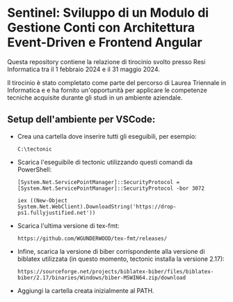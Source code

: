 # Sentinel: Sviluppo di un Modulo di Gestione Conti con Architettura Event-Driven e Frontend Angular

Questa repository contiene la relazione di tirocinio svolto presso Resi Informatica tra il 1 febbraio 2024 e il 31 maggio 2024.

Il tirocinio è stato completato come parte del percorso di Laurea Triennale in Informatica e e ha fornito un'opportunità per applicare le competenze tecniche acquisite durante gli studi in un ambiente aziendale.

## Setup dell'ambiente per VSCode:

- Crea una cartella dove inserire tutti gli eseguibili, per esempio:

  ```
  C:\tectonic
  ```

- Scarica l'eseguibile di tectonic utilizzando questi comandi
  da PowerShell:

  ```
  [System.Net.ServicePointManager]::SecurityProtocol = [System.Net.ServicePointManager]::SecurityProtocol -bor 3072

  iex ((New-Object System.Net.WebClient).DownloadString('https://drop-ps1.fullyjustified.net'))
  ```

- Scarica l'ultima versione di tex-fmt:

  ```
  https://github.com/WGUNDERWOOD/tex-fmt/releases/
  ```

- Infine, scarica la versione di biber corrispondente alla versione di biblatex utilizzata (in questo momento, tectonic installa la versione 2.17):

  ```
  https://sourceforge.net/projects/biblatex-biber/files/biblatex-biber/2.17/binaries/Windows/biber-MSWIN64.zip/download
  ```

- Aggiungi la cartella creata inizialmente al PATH.
